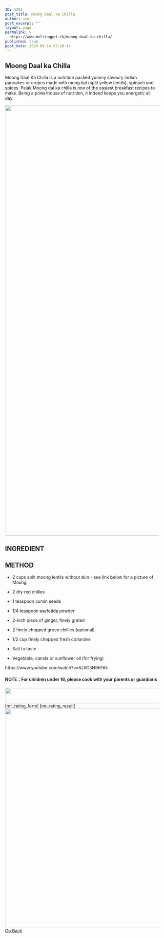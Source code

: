 ```yaml
---
ID: 1201
post_title: Moong Daal ka Chilla
author: user
post_excerpt: ""
layout: page
permalink: >
  https://www.meltingpot.tk/moong-daal-ka-chilla/
published: true
post_date: 2019-09-14 05:20:14
---
```

<h2>Moong Daal ka Chilla</h2>		
		<p>Moong Daal Ka Chilla is a nutrition packed yummy savoury Indian pancakes or crepes made with mung dal (split yellow lentils), spinach and spices. Palak Moong dal ka chilla is one of the easiest breakfast recipes to make. Being a powerhouse of nutrition, it indeed keeps you energetic all day. </p>		
										<img width="1878" height="1408" src="http://meltingpot.tk/wp-content/uploads/2019/09/WechatIMG254.jpeg" alt="" srcset="https://meltingpot.tk/wp-content/uploads/2019/09/WechatIMG254.jpeg 1878w, https://meltingpot.tk/wp-content/uploads/2019/09/WechatIMG254-300x225.jpeg 300w, https://meltingpot.tk/wp-content/uploads/2019/09/WechatIMG254-768x576.jpeg 768w, https://meltingpot.tk/wp-content/uploads/2019/09/WechatIMG254-1024x768.jpeg 1024w" sizes="(max-width: 1878px) 100vw, 1878px" />											
			<h2>INGREDIENT</h2>		
			<h2>METHOD</h2>		
		<ul><li style="text-align: left;"><p>2 cups split moong lentils without skin - see link below for a picture of Moong</p></li><li style="text-align: left;"><p>2 dry red chilies</p></li><li style="text-align: left;"><p>1 teaspoon cumin seeds</p></li><li style="text-align: left;"><p>1/4 teaspoon asafetida powder</p></li><li style="text-align: left;"><p>2-inch piece of ginger, finely grated</p></li><li style="text-align: left;"><p>2 finely chopped green chillies (optional)</p></li><li style="text-align: left;"><p>1/2 cup finely chopped fresh coriander</p></li><li style="text-align: left;"><p>Salt to taste</p></li><li style="text-align: left;"><p>Vegetable, canola or sunflower oil (for frying)</p></li></ul>https://www.youtube.com/watch?v=6JXC5N9hF6k<h4><strong>NOTE：For children under 18, please cook with your parents or guardians</strong></h4>		
										<img width="1024" height="50" src="http://meltingpot.tk/wp-content/uploads/2019/09/Untitled-47-1024x50.png" alt="" srcset="https://meltingpot.tk/wp-content/uploads/2019/09/Untitled-47-1024x50.png 1024w, https://meltingpot.tk/wp-content/uploads/2019/09/Untitled-47-300x15.png 300w, https://meltingpot.tk/wp-content/uploads/2019/09/Untitled-47-768x38.png 768w, https://meltingpot.tk/wp-content/uploads/2019/09/Untitled-47.png 1483w" sizes="(max-width: 1024px) 100vw, 1024px" />											
		[mr_rating_form]
[mr_rating_result]		
										<img width="679" height="718" src="http://meltingpot.tk/wp-content/uploads/2019/09/Untitled-44.png" alt="" srcset="https://meltingpot.tk/wp-content/uploads/2019/09/Untitled-44.png 679w, https://meltingpot.tk/wp-content/uploads/2019/09/Untitled-44-284x300.png 284w" sizes="(max-width: 679px) 100vw, 679px" />											
			<a href="https://www.meltingpot.tk/indian-dishes/" role="button">
						Go Back
					</a>